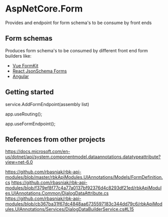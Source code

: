 # AspNetCore.Form

Provides and endpoint for form schema's to be consume by front ends

## Form schemas

Produces form schema's to be consumed by different front end form builders like:

- [Vue FormKit](https://formkit.com/advanced/schema#formkit-inputs)
- [React JsonSchema Forms](https://react-jsonschema-form.readthedocs.io/en/latest/usage/objects/)
- [Angular](https://angular.io/guide/dynamic-form#create-a-form-object-model)

## Getting started

service.AddFormEndpoint(assembly list)

app.useRouting();

app.useFormEndpoint();

## References from other projects

https://docs.microsoft.com/en-us/dotnet/api/system.componentmodel.dataannotations.datatypeattribute?view=net-6.0

https://github.com/rbasniak/rbk-api-modules/blob/master/rbkApiModules.UIAnnotations/Models/FormDefinition.cs
https://github.com/rbasniak/rbk-api-modules/blob/f379ef8f77c4a77a0137bf92376d4c8293df21ed/rbkApiModules.UIAnnotations.Common/DialogDataAttribute.cs
https://github.com/rbasniak/rbk-api-modules/blob/cb367ba31f67dc4848aa6735597183c344dd79c6/rbkApiModules.UIAnnotations/Services/DialogDataBuilderService.cs#L15